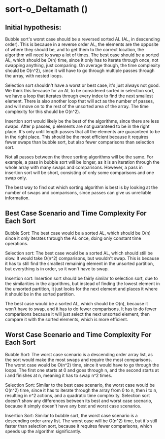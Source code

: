 # sort-o_Deltamath ()

## Initial hypothesis:
Bubble sort's worst case should be a reversed sorted AL (AL, in descending order).
This is because in a reverse order AL, the elements are the opposite of where they should be, and to get them to the correct location, the algorithm will need to swap a lot of times.
The best case should be a sorted AL, which should be O(n) time, since it only has to iterate through once, not swapping anything, just comparing.
On average though, the time complexity should be O(n^2), since it will have to go through multiple passes through the array, with nested loops.

Selection sort shouldn't have a worst or best case, it's just always not good.
We think this because for an AL to be considered sorted in selection sort, we have a loop that iterates through every index to find the next smallest element.
There is also another loop that will act as the number of passes, and will move on to the rest of the unsorted area of the array.
The time complexity for this should be O(n^2).

Insertion sort would likely be the best of the algorithms, since there are less swaps.
After p passes, p elements are not guaranteed to be in the right place.
It's only until length passes that all the elements are guaranteed to be in the right place.
This should be the most efficient because it requires fewer swaps than bubble sort, but also fewer comparisons than selection sort.

Not all passes between the three sorting algorithms will be the same.
For example, a pass in bubble sort will be longer, as it is an iteration through the whole array with many swaps and comparisons.
However, a pass in insertion sort will be short, consisting of only some comparisons and one swap only.

The best way to find out which sorting algorithm is best is by looking at the number of swaps and comparisons, since passes can give us unreliable information.



## Best Case Scenario and Time Complexity For Each Sort
Bubble Sort:
The best case would be a sorted AL, which should be O(n) since it only iterates through the AL once, doing only constant time operations.

Selection sort:
The best case would be a sorted AL, which should still be slow.
It would take O(n^2) comparisons, but wouldn't swap.
This is because it has to still find the smallest remaining element in the unsorted partition, but everything is in order, so it won't have to swap.

Insertion sort:
Insertion sort should be fairly similar to selection sort, due to the similarities in the algorithms, but instead of finding the lowest element in the unsorted partition, it just looks for the next element and places it where it should be in the sorted partition.

The best case would be a sorted AL, which should be O(n), because it won't have to swap, and it has to do fewer comparisons.
It has to do fewer comparisons because it will just select the next unsorted element, then compare it with the sorted elements, which is more efficient.



## Worst Case Scenario and Time Complexity For Each Sort
Bubble Sort:
The worst case scenario is a descending order array list, as the sort would make the most swaps and require the most comparisons.
The worst case would be O(n^2) time, since it would have to go through the loops.
The first one starts at 0 and goes through n, and the second starts at i and finishes at n, meaning it has to swap n^2 times.

Selection Sort: 
Similar to the best case scenario, the worst case would be O(n^2) time, since it has to iterate through the array from 0 to n, then i to n, resulting in n^2 actions, and a quadratic time complexity. Selection sort doesn't show any differences between its best and worst case scenario, because it simply doesn't have any best and worst case scenarios.

Insertion Sort:
Similar to bubble sort, the worst case scenario is a descending order array list.
The worst case will be O(n^2) time, but it's still faster than selection sort, because it requires fewer comparisons, which speeds up the algorithm significantly.
